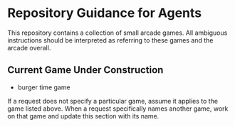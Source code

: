 # Repository Guidance for Agents

This repository contains a collection of small arcade games. All ambiguous instructions should be interpreted as referring to these games and the arcade overall.

## Current Game Under Construction
- burger time game




If a request does not specify a particular game, assume it applies to the game listed above. When a request specifically names another game, work on that game and update this section with its name.

